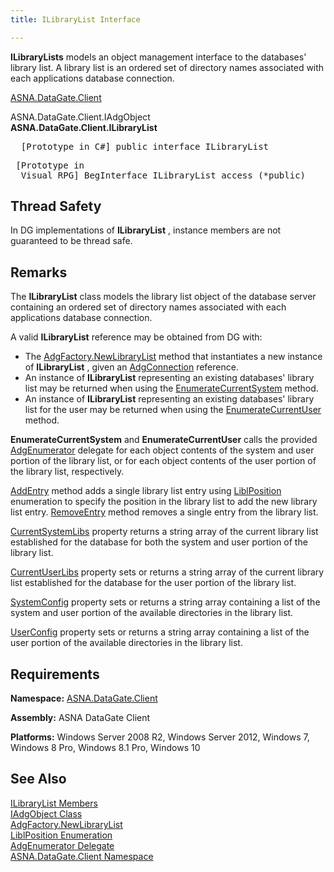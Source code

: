 ```yaml
---
title: ILibraryList Interface

---
```


**ILibraryLists** models an object management interface to the databases' library list. A library list is an ordered set of directory names associated with each applications database connection.

[ASNA.DataGate.Client](datagate-client-namespace.html) 

ASNA.DataGate.Client.IAdgObject<br /> **ASNA.DataGate.Client.<span>ILibraryList</span>** 
<pre class="prettyprint">
  [Prototype in C#] public interface ILibraryList</pre>
<pre class="prettyprint"> [Prototype in
  Visual RPG] BegInterface ILibraryList access (*public)</pre>

## Thread Safety

In DG implementations of **ILibraryList** , instance members are not guaranteed to be thread safe.
## Remarks

The **ILibraryList** class models the library list object of the database server containing an ordered set of directory names associated with each applications database connection.

A valid **ILibraryList** reference may be obtained from DG with:

- The [AdgFactory.NewLibraryList](adg-factory-class-new-library-list-method.html)
					method that instantiates a new instance of **ILibraryList** , given 
					an [AdgConnection](adg-connection-class.html)
				reference.
- An instance of **ILibraryList** representing an existing databases' library list may be returned when using the [ EnumerateCurrentSystem](ilibrary-list-class-enumerate-current-system-method.html) method.
- An instance of **ILibraryList** representing an existing databases' library list for the user may be returned when using the [EnumerateCurrentUser](ilibrary-list-class-enumerate-current-user-method.html) method.

**EnumerateCurrentSystem** and **EnumerateCurrentUser** calls the provided [AdgEnumerator](adg-enumerator-delegate.html) delegate for each object contents of the system and user portion of the library list, or for each object contents of the user portion of the library list, respectively.

[AddEntry](ilibrary-list-class-add-entry-method.html) method adds a single library list entry using [LiblPosition](libl-position-enumeration.html) enumeration to specify the position in the library list to add the new library list entry. [ RemoveEntry](ilibrary-list-class-remove-entry-method.html) method removes a single entry from the library list.

[CurrentSystemLibs](ilibrary-list-class-current-system-libs-property.html) property returns a string array of the current library list established for the database for both the system and user portion of the library list.

[CurrentUserLibs](ilibrary-list-class-current-user-libs-property.html) property sets or returns a string array of the current library list established for the database for the user portion of the library list.

[SystemConfig](ilibrary-list-class-system-config-property.html) property sets or returns a string array containing a list of the system and user portion of the available directories in the library list.

[UserConfig](ilibrary-list-class-user-config-property.html) property sets or returns a string array containing a list of the user portion of the available directories in the library list.
## Requirements

**Namespace:** [ASNA.DataGate.Client](datagate-client-namespace.html) 

**Assembly:** ASNA DataGate Client

**Platforms:** Windows Server 2008 R2, Windows Server 2012, Windows 7, Windows 8 Pro, Windows 8.1 Pro, Windows 10
## See Also


[ILibraryList Members](ilibrary-list-members.html)
      <br />
[IAdgObject Class](iadg-object-class.html)
      <br />
[AdgFactory.NewLibraryList](adg-factory-class-new-library-list-method.html)
      <br />
[LiblPosition Enumeration](libl-position-enumeration.html)
      <br />
[AdgEnumerator Delegate](adg-enumerator-delegate.html)
      <br />
[ASNA.DataGate.Client Namespace](datagate-client-namespace.html)

